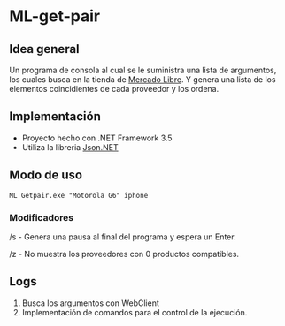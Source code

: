 # ML-get-pair

## Idea general
Un programa de consola al cual se le suministra una lista de argumentos, los cuales busca en la tienda de [Mercado Libre](www.mercadolibre.com.ar). Y genera una lista de los elementos coincidientes de cada proveedor y los ordena.


## Implementación
- Proyecto hecho con .NET Framework 3.5
- Utiliza la libreria [Json.NET](https://www.newtonsoft.com/json)


## Modo de uso

```
ML Getpair.exe "Motorola G6" iphone
```
### Modificadores
/s - Genera una pausa al final del programa y espera un Enter.

/z - No muestra los proveedores con 0 productos compatibles.

## Logs

1. Busca los argumentos con WebClient 
2. Implementación de comandos para el control de la ejecución.
